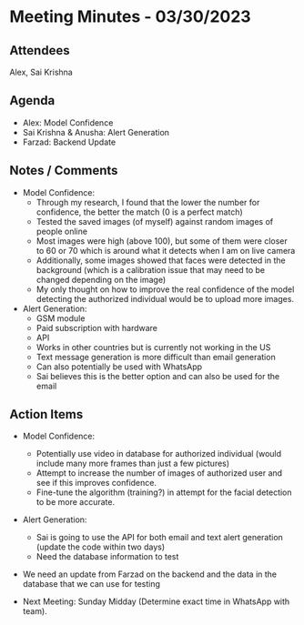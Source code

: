 # Meeting Minutes - 03/30/2023
## Attendees
Alex, Sai Krishna
## Agenda
- Alex: Model Confidence
- Sai Krishna & Anusha: Alert Generation
- Farzad: Backend Update

## Notes / Comments
- Model Confidence:
  - Through my research, I found that the lower the number for confidence, the better the match (0 is a perfect match)
  - Tested the saved images (of myself) against random images of people online
  - Most images were high (above 100), but some of them were closer to 60 or 70 which is around what it detects when I am on live camera
  - Additionally, some images showed that faces were detected in the background (which is a calibration issue that may need to be changed depending on the image)
  - My only thought on how to improve the real confidence of the model detecting the authorized individual would be to upload more images.
- Alert Generation:
  - GSM module
  - Paid subscription with hardware
  - API
  - Works in other countries but is currently not working in the US
  - Text message generation is more difficult than email generation
  - Can also potentially be used with WhatsApp
  - Sai believes this is the better option and can also be used for the email

## Action Items
- Model Confidence:
  - Potentially use video in database for authorized individual (would include many more frames than just a few pictures)
  - Attempt to increase the number of images of authorized user and see if this improves confidence.
  - Fine-tune the algorithm (training?) in attempt for the facial detection to be more accurate.
- Alert Generation:
  - Sai is going to use the API for both email and text alert generation (update the code within two days)
  - Need the database information to test

- We need an update from Farzad on the backend and the data in the database that we can use for testing

- Next Meeting: Sunday Midday (Determine exact time in WhatsApp with team).
